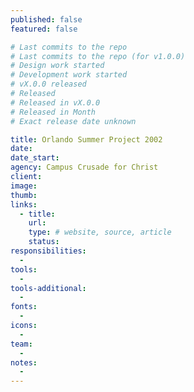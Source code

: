 ```yaml
---
published: false
featured: false

# Last commits to the repo
# Last commits to the repo (for v1.0.0)
# Design work started
# Development work started
# vX.0.0 released
# Released
# Released in vX.0.0
# Released in Month
# Exact release date unknown

title: Orlando Summer Project 2002
date:
date_start:
agency: Campus Crusade for Christ
client:
image:
thumb:
links:
  - title:
    url:
    type: # website, source, article
    status:
responsibilities:
  -
tools:
  -
tools-additional:
  -
fonts:
  -
icons:
  -
team:
  -
notes:
  -
---
```

